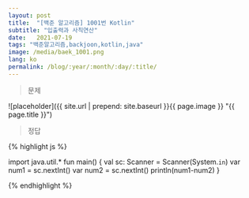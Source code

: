 ```yaml
---
layout: post
title:  "[백준 알고리즘] 1001번 Kotlin"
subtitle: "입출력과 사칙연산"
date:   2021-07-19
tags: "백준알고리즘,backjoon,kotlin,java"
image: /media/baek_1001.png
lang: ko
permalink: /blog/:year/:month/:day/:title/
---
```

> 문제

![placeholder]({{ site.url | prepend: site.baseurl }}{{ page.image }} "{{ page.title }}")

> 정답

{% highlight js %}

import java.util.*
fun main() {
 val sc: Scanner = Scanner(System.`in`)
 var num1 = sc.nextInt()
 var num2 = sc.nextInt()
  println(num1-num2)
}

{% endhighlight %}
